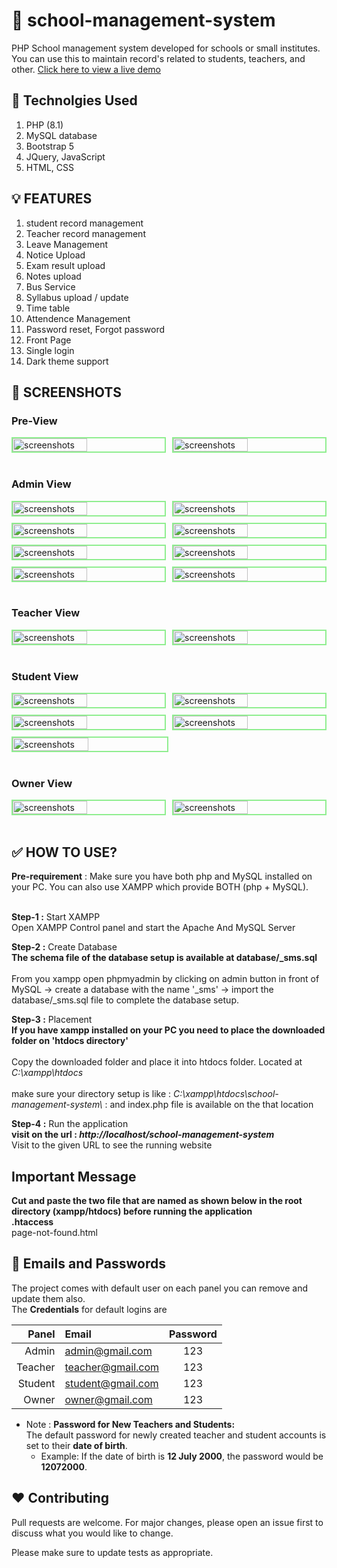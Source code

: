# 🍊 school-management-system 
PHP School management system developed for schools or small institutes. You can use this to maintain record's related to students, teachers, and other. [Click here to view a live demo](http://school-management-system.000.pe/?i=1)



## 🥏 Technolgies Used 
  1. PHP (8.1) 
  2. MySQL database  
  3. Bootstrap 5
  4. JQuery, JavaScript
  5. HTML, CSS

## 💡 FEATURES 
  1. student record management
  2. Teacher record management 
  3. Leave Management
  4. Notice Upload 
  5. Exam result upload
  6. Notes upload
  7. Bus Service  
  8. Syllabus upload / update
  9. Time table
  10. Attendence Management
  11. Password reset, Forgot password
  12. Front Page 
  13. Single login
  14. Dark theme support

## 🦤 SCREENSHOTS

### Pre-View
<div style="display: flex;flex-direction: column; grid-gap: 10px;">
     <div style="display: flex; grid-gap: 10px;">
        <img src="screenshots/1.png" alt="screenshots" width="49%" style="border: 2px solid lightgreen"/>
        <img src="screenshots/2.png" alt="screenshots" width="49%" style="border: 2px solid lightgreen"/>
    </div>
</div>
<br>

### Admin View
<div style="display: flex;flex-direction: column; grid-gap: 10px;">
   <div style="display: flex; grid-gap: 10px;">
        <img src="screenshots/3.png" alt="screenshots" width="49%" style="border: 2px solid lightgreen"/>
        <img src="screenshots/4.png" alt="screenshots" width="49%" style="border: 2px solid lightgreen"/>
    </div>
     <div style="display: flex; grid-gap: 10px;">
        <img src="screenshots/5.png" alt="screenshots" width="49%" style="border: 2px solid lightgreen"/>
        <img src="screenshots/6.png" alt="screenshots" width="49%" style="border: 2px solid lightgreen"/>
    </div>
     <div style="display: flex; grid-gap: 10px;">
        <img src="screenshots/7.png" alt="screenshots" width="49%" style="border: 2px solid lightgreen"/>
        <img src="screenshots/8.png" alt="screenshots" width="49%" style="border: 2px solid lightgreen"/>
    </div>
     <div style="display: flex; grid-gap: 10px;">
        <img src="screenshots/9.png" alt="screenshots" width="49%" style="border: 2px solid lightgreen"/>
        <img src="screenshots/10.png" alt="screenshots" width="49%" style="border: 2px solid lightgreen"/>
    </div>
</div>
<br>

### Teacher View
<div style="display: flex;flex-direction: column; grid-gap: 10px;">
    <div style="display: flex; grid-gap: 10px;">
        <img src="screenshots/11.png" alt="screenshots" width="49%" style="border: 2px solid lightgreen"/>
        <img src="screenshots/12.png" alt="screenshots" width="49%" style="border: 2px solid lightgreen"/>
    </div>
</div>
<br>

### Student View
<div style="display: flex;flex-direction: column; grid-gap: 10px;">
   <div style="display: flex; grid-gap: 10px;">
        <img src="screenshots/13.png" alt="screenshots" width="49%" style="border: 2px solid lightgreen"/>
        <img src="screenshots/14.png" alt="screenshots" width="49%" style="border: 2px solid lightgreen"/>
    </div>
    <div style="display: flex; grid-gap: 10px;">
        <img src="screenshots/15.png" alt="screenshots" width="49%" style="border: 2px solid lightgreen"/>
        <img src="screenshots/16.png" alt="screenshots" width="49%" style="border: 2px solid lightgreen"/>
    </div>
    <div style="display: flex; grid-gap: 10px;">
        <img src="screenshots/20.png" alt="screenshots" width="49%" style="border: 2px solid lightgreen"/>
    </div>
    
</div>
<br>


### Owner View
<div style="display: flex;flex-direction: column; grid-gap: 10px;">
    <div style="display: flex; grid-gap: 10px;">
        <img src="screenshots/17.png" alt="screenshots" width="49%" style="border: 2px solid lightgreen"/>
        <img src="screenshots/19.png" alt="screenshots" width="49%" style="border: 2px solid lightgreen"/>
    </div>
    
</div>
<br>

## ✅ HOW TO USE?

  <b>Pre-requirement</b> : Make sure you have both php and MySQL installed on your PC. You can also use XAMPP which provide BOTH (php + MySQL).<br><br>

 <b>Step-1 :</b> Start XAMPP <br>
   Open XAMPP Control panel and start the Apache And MySQL Server  <br>

 <b>Step-2 :</b> Create Database <br>
   <b>The schema file of the database setup is available at database/_sms.sql </b>
   <br><br>
   From you xampp open phpmyadmin by clicking on admin button in front of MySQL -> create a database with the name '_sms' -> import the  database/_sms.sql file to complete the database setup.<br>

<b>Step-3 :</b> Placement <br>
   <b> If you have xampp installed on your PC you need to place the downloaded folder on 'htdocs directory' </b>
   <br><br>
   Copy the downloaded folder and place it into htdocs folder. Located at <i>C:\xampp\htdocs</i>
   <br><br>
   make sure your directory setup is like : <i>C:\xampp\htdocs\school-management-system\ </i> : and index.php file is available on the that location

<b>Step-4 :</b> Run the application <br>
   <b> visit on the url : <i>http://localhost/school-management-system</i> </b>
   <br> Visit to the given URL to see the running website

## Important Message 
<b>Cut and paste the two file that are named as shown below in the root directory (xampp/htdocs) before running the application </b> <br>
   <b> .htaccess </b>
   <br> page-not-found.html

## 🔐 Emails and Passwords

The project comes with default user on each panel you can remove and update them also.<br>
The **Credentials** for default logins are

| Panel   |  Email             | Password |
| ----:   |  :---------------- | :------: |
| Admin   | admin@gmail.com    | 123      |
| Teacher | teacher@gmail.com  | 123      |
| Student | student@gmail.com  | 123      |
| Owner   | owner@gmail.com    | 123      |

- Note : **Password for New Teachers and Students:**  
   The default password for newly created teacher and student accounts is set to their **date of birth**.  
   - Example: If the date of birth is **12 July 2000**, the password would be **12072000**.

## ❤️ Contributing

Pull requests are welcome. For major changes, please open an issue first
to discuss what you would like to change.

Please make sure to update tests as appropriate.



